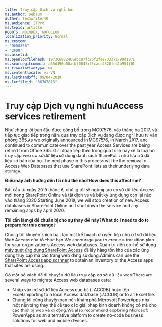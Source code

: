 ```yaml
---
title: Truy cập Dịch vụ nghỉ hưu
ms.author: pebaum
author: Techwriter40
ms.audience: ITPro
ms.topic: article
ROBOTS: NOINDEX, NOFOLLOW
localization_priority: Normal
ms.custom:
- "9000356"
- "2009"
ms.assetid: ''
ms.openlocfilehash: 197366882468ebc87fc26f2fe2733371790d1871
ms.sourcegitcommit: a65d196d00adb70045af5caca9828fe44b951f61
ms.translationtype: MT
ms.contentlocale: vi-VN
ms.lasthandoff: 09/04/2019
ms.locfileid: "36747813"
---
```

# <a name="access-services-retirement"></a><span data-ttu-id="40fcb-102">Truy cập Dịch vụ nghỉ hưu</span><span class="sxs-lookup"><span data-stu-id="40fcb-102">Access services retirement</span></span>

<span data-ttu-id="40fcb-103">Như chúng tôi ban đầu được công bố trong MC97576, vào tháng ba 2017, và tiếp tục giao tiếp trong năm qua truy cập Dịch vụ đang được nghỉ hưu từ văn phòng 365.</span><span class="sxs-lookup"><span data-stu-id="40fcb-103">As we originally announced in MC97576, in March 2017, and continued to communicate over the past year Access Services are being retired from Office 365.</span></span> <span data-ttu-id="40fcb-104">Giai đoạn tiếp theo trong quá trình này sẽ là loại bỏ truy cập web cơ sở dữ liệu sử dụng danh sách SharePoint như lưu trữ dữ liệu cơ bản của họ.</span><span class="sxs-lookup"><span data-stu-id="40fcb-104">The next phase in this process will be the removal of Access Web Databases that use SharePoint lists as their underlying data storage.</span></span>

<span data-ttu-id="40fcb-105">**Điều này ảnh hưởng đến tôi như thế nào?**</span><span class="sxs-lookup"><span data-stu-id="40fcb-105">**How does this affect me?**</span></span>

<span data-ttu-id="40fcb-106">Bắt đầu từ ngày 2019 tháng 6, chúng tôi sẽ ngừng tạo cơ sở dữ liệu Access mới trong SharePoint Online và tắt dịch vụ và bất kỳ ứng dụng còn lại nào vào tháng 2020.</span><span class="sxs-lookup"><span data-stu-id="40fcb-106">Starting June 2019, we will stop creation of new Access databases in SharePoint Online and shut down the service and any remaining apps by April 2020.</span></span>

<span data-ttu-id="40fcb-107">**Tôi cần làm gì để chuẩn bị cho sự thay đổi này?**</span><span class="sxs-lookup"><span data-stu-id="40fcb-107">**What do I need to do to prepare for this change?**</span></span>

<span data-ttu-id="40fcb-108">Chúng tôi khuyến khích bạn tạo một kế hoạch chuyển tiếp cho cơ sở dữ liệu Web Access của tổ chức bạn.</span><span class="sxs-lookup"><span data-stu-id="40fcb-108">We encourage you to create a transition plan for your organization’s Access web databases.</span></span> <span data-ttu-id="40fcb-109">Quản trị viên có thể sử dụng [máy quét ứng dụng SharePoint Access](https://github.com/SharePoint/PnP-Tools/tree/master/Solutions/SharePoint.AccessApp.Scanner) để lấy hàng tồn kho của các ứng dụng truy cập mà các trang web đang sử dụng.</span><span class="sxs-lookup"><span data-stu-id="40fcb-109">Admins can use the [SharePoint Access app scanner](https://github.com/SharePoint/PnP-Tools/tree/master/Solutions/SharePoint.AccessApp.Scanner) to obtain an inventory of the Access apps that sites are using.</span></span>

<span data-ttu-id="40fcb-110">Có một số cách để di chuyển dữ liệu truy cập cơ sở dữ liệu web:</span><span class="sxs-lookup"><span data-stu-id="40fcb-110">There are several ways to migrate Access web databases data:</span></span>

- <span data-ttu-id="40fcb-111">Nhập vào cơ sở dữ liệu Access cục bộ (. ACCDB) hoặc tệp Excel.</span><span class="sxs-lookup"><span data-stu-id="40fcb-111">Importing to a local Access database (.ACCDB) or to an Excel file.</span></span>
- <span data-ttu-id="40fcb-112">Chúng tôi cũng khuyên bạn nên khám phá Microsoft PowerApps như một nền tảng thay thế để tạo các giải pháp kinh doanh không có mã cho các thiết bị web và di động.</span><span class="sxs-lookup"><span data-stu-id="40fcb-112">We also recommend exploring Microsoft PowerApps as an alternative platform to create no-code business solutions for web and mobile devices.</span></span>